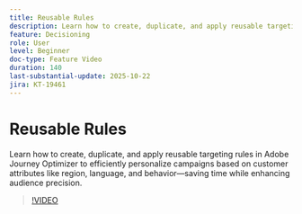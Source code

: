 ```yaml
---
title: Reusable Rules
description: Learn how to create, duplicate, and apply reusable targeting rules in Adobe Journey Optimizer to efficiently personalize campaigns based on customer attributes like region, language, and behavior—saving time while enhancing audience precision.
feature: Decisioning
role: User
level: Beginner
doc-type: Feature Video
duration: 140
last-substantial-update: 2025-10-22
jira: KT-19461
---
```


# Reusable Rules

Learn how to create, duplicate, and apply reusable targeting rules in Adobe Journey Optimizer to efficiently personalize campaigns based on customer attributes like region, language, and behavior—saving time while enhancing audience precision.

>[!VIDEO](https://video.tv.adobe.com/v/3476127/?learn=on&enablevpops)
